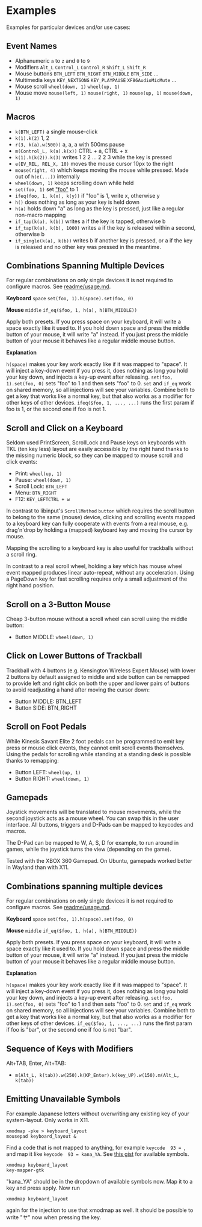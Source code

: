 # Examples

Examples for particular devices and/or use cases:

## Event Names

- Alphanumeric `a` to `z` and `0` to `9`
- Modifiers `Alt_L` `Control_L` `Control_R` `Shift_L` `Shift_R`
- Mouse buttons `BTN_LEFT` `BTN_RIGHT` `BTN_MIDDLE` `BTN_SIDE` ...
- Multimedia keys `KEY_NEXTSONG` `KEY_PLAYPAUSE` `XF86AudioMicMute` ...
- Mouse scroll `wheel(down, 1)` `wheel(up, 1)`
- Mouse move `mouse(left, 1)` `mouse(right, 1)` `mouse(up, 1)` `mouse(down, 1)`

## Macros

- `k(BTN_LEFT)` a single mouse-click
- `k(1).k(2)` 1, 2
- `r(3, k(a).w(500))` a, a, a with 500ms pause
- `m(Control_L, k(a).k(x))` CTRL + a, CTRL + x
- `k(1).h(k(2)).k(3)` writes 1 2 2 ... 2 2 3 while the key is pressed
- `e(EV_REL, REL_X, 10)` moves the mouse cursor 10px to the right
- `mouse(right, 4)` which keeps moving the mouse while pressed.
  Made out of `h(e(...))` internally
- `wheel(down, 1)` keeps scrolling down while held
- `set(foo, 1)` set ["foo"](https://en.wikipedia.org/wiki/Metasyntactic_variable) to 1
- `ifeq(foo, 1, k(x), k(y))` if "foo" is 1, write x, otherwise y
- `h()` does nothing as long as your key is held down
- `h(a)` holds down "a" as long as the key is pressed, just like a regular non-macro mapping
- `if_tap(k(a), k(b))` writes a if the key is tapped, otherwise b
- `if_tap(k(a), k(b), 1000)` writes a if the key is released within a second, otherwise b
- `if_single(k(a), k(b))` writes b if another key is pressed, or a if the key is released
  and no other key was pressed in the meantime.

## Combinations Spanning Multiple Devices

For regular combinations on only single devices it is not required to
configure macros. See [readme/usage.md](usage.md#combinations).

**Keyboard** `space` `set(foo, 1).h(space).set(foo, 0)`

**Mouse** `middle` `if_eq($foo, 1, h(a), h(BTN_MIDDLE))`

Apply both presets. If you press space on your keyboard, it will write a
space exactly like it used to. If you hold down space and press the middle
button of your mouse, it will write "a" instead. If you just press the
middle button of your mouse it behaves like a regular middle mouse button.

**Explanation**

`h(space)` makes your key work exactly like if it was mapped to "space".
It will inject a key-down event if you press it, does nothing as long you
hold your key down, and injects a key-up event after releasing.
`set(foo, 1).set(foo, 0)` sets "foo" to 1 and then sets "foo" to 0.
`set` and `if_eq` work on shared memory, so all injections will see your
variables. Combine both to get a key that works like a normal key, but that also
works as a modifier for other keys of other devices. `ifeq($foo, 1, ..., ...)`
runs the first param if foo is 1, or the second one if foo is not 1.


## Scroll and Click on a Keyboard

Seldom used PrintScreen, ScrollLock and Pause keys on keyboards with TKL (ten key
less) layout are easily accessible by the right hand thanks to the missing
numeric block, so they can be mapped to mouse scroll and click events:

- Print: `wheel(up, 1)`
- Pause: `wheel(down, 1)`
- Scroll Lock: `BTN_LEFT`
- Menu: `BTN_RIGHT`
- F12: `KEY_LEFTCTRL + w`

In contrast to libinput's `ScrollMethod` `button` which requires the scroll
button to belong to the same (mouse) device, clicking and scrolling events mapped
to a keyboard key can fully cooperate with events from a real mouse, e.g.
drag'n'drop by holding a (mapped) keyboard key and moving the cursor by mouse.

Mapping the scrolling to a keyboard key is also useful for trackballs without
a scroll ring.

In contrast to a real scroll wheel, holding a key which has mouse wheel event
mapped produces linear auto-repeat, without any acceleration. Using a PageDown
key for fast scrolling requires only a small adjustment of the right hand
position.

## Scroll on a 3-Button Mouse

Cheap 3-button mouse without a scroll wheel can scroll using the middle button:

- Button MIDDLE: `wheel(down, 1)`

## Click on Lower Buttons of Trackball

Trackball with 4 buttons (e.g. Kensington Wireless Expert Mouse) with lower 2
buttons by default assigned to middle and side button can be remapped to provide
left and right click on both the upper and lower pairs of buttons to avoid
readjusting a hand after moving the cursor down:

- Button MIDDLE: BTN_LEFT
- Button SIDE: BTN_RIGHT

## Scroll on Foot Pedals

While Kinesis Savant Elite 2 foot pedals can be programmed to emit key press or
mouse click events, they cannot emit scroll events themselves. Using the pedals
for scrolling while standing at a standing desk is possible thanks to remapping:

- Button LEFT: `wheel(up, 1)`
- Button RIGHT: `wheel(down, 1)`

## Gamepads

Joystick movements will be translated to mouse movements, while the second
joystick acts as a mouse wheel. You can swap this in the user interface.
All buttons, triggers and D-Pads can be mapped to keycodes and macros.

The D-Pad can be mapped to W, A, S, D for example, to run around in games,
while the joystick turns the view (depending on the game).

Tested with the XBOX 360 Gamepad. On Ubuntu, gamepads worked better in
Wayland than with X11.

## Combinations spanning multiple devices

For regular combinations on only single devices it is not required to
configure macros. See [readme/usage.md](usage.md#combinations).

**Keyboard** `space` `set(foo, 1).h(space).set(foo, 0)`

**Mouse** `middle` `if_eq($foo, 1, h(a), h(BTN_MIDDLE))`

Apply both presets. If you press space on your keyboard, it will write a
space exactly like it used to. If you hold down space and press the middle
button of your mouse, it will write "a" instead. If you just press the
middle button of your mouse it behaves like a regular middle mouse button.

**Explanation**

`h(space)` makes your key work exactly like if it was mapped to "space".
It will inject a key-down event if you press it, does nothing as long you
hold your key down, and injects a key-up event after releasing.
`set(foo, 1).set(foo, 0)` sets "foo" to 1 and then sets "foo" to 0.
`set` and `if_eq` work on shared memory, so all injections will see your
variables. Combine both to get a key that works like a normal key, but that also
works as a modifier for other keys of other devices. `if_eq($foo, 1, ..., ...)`
runs the first param if foo is "bar", or the second one if foo is not "bar".

## Sequence of Keys with Modifiers

Alt+TAB, Enter, Alt+TAB:

- `m(Alt_L, k(tab)).w(250).k(KP_Enter).k(key_UP).w(150).m(Alt_L, k(tab))`

## Emitting Unavailable Symbols

For example Japanese letters without overwriting any existing key
of your system-layout. Only works in X11.

```
xmodmap -pke > keyboard_layout
mousepad keyboard_layout &
```

Find a code that is not mapped to anything, for example `keycode  93 = `,
and map it like `keycode  93 = kana_YA`. See [this gist](https://gist.github.com/sezanzeb/e29bae637b8a799ccf2490b8537487df)
for available symbols.

```
xmodmap keyboard_layout
key-mapper-gtk
```

"kana_YA" should be in the dropdown of available symbols now. Map it
to a key and press apply. Now run

```
xmodmap keyboard_layout
```

again for the injection to use that xmodmap as well. It should be possible
to write "ヤ" now when pressing the key.
